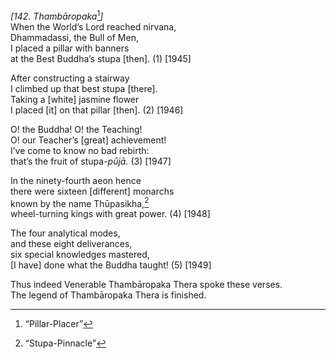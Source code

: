 *\[142. Thambāropaka*[^1]*\]*  
When the World’s Lord reached nirvana,  
Dhammadassi, the Bull of Men,  
I placed a pillar with banners  
at the Best Buddha’s stupa \[then\]. (1) \[1945\]

After constructing a stairway  
I climbed up that best stupa \[there\].  
Taking a \[white\] jasmine flower  
I placed \[it\] on that pillar \[then\]. (2) \[1946\]

O! the Buddha! O! the Teaching!  
O! our Teacher’s \[great\] achievement!  
I’ve come to know no bad rebirth:  
that’s the fruit of stupa-*pūjā.* (3) \[1947\]

In the ninety-fourth aeon hence  
there were sixteen \[different\] monarchs  
known by the name Thūpasikha,[^2]  
wheel-turning kings with great power. (4) \[1948\]

The four analytical modes,  
and these eight deliverances,  
six special knowledges mastered,  
\[I have\] done what the Buddha taught! (5) \[1949\]

Thus indeed Venerable Thambāropaka Thera spoke these verses.  
The legend of Thambāropaka Thera is finished.

[^1]: “Pillar-Placer”

[^2]: “Stupa-Pinnacle”
